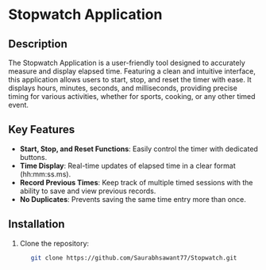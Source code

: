 # Stopwatch Application

## Description
The Stopwatch Application is a user-friendly tool designed to accurately measure and display elapsed time. Featuring a clean and intuitive interface, this application allows users to start, stop, and reset the timer with ease. It displays hours, minutes, seconds, and milliseconds, providing precise timing for various activities, whether for sports, cooking, or any other timed event.

## Key Features
- **Start, Stop, and Reset Functions**: Easily control the timer with dedicated buttons.
- **Time Display**: Real-time updates of elapsed time in a clear format (hh:mm:ss.ms).
- **Record Previous Times**: Keep track of multiple timed sessions with the ability to save and view previous records.
- **No Duplicates**: Prevents saving the same time entry more than once.

## Installation
1. Clone the repository:
   ```bash
      git clone https://github.com/Saurabhsawant77/Stopwatch.git

